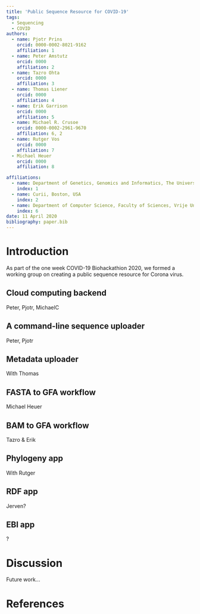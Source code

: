 ```yaml
---
title: 'Public Sequence Resource for COVID-19'
tags:
  - Sequencing
  - COVID
authors:
  - name: Pjotr Prins
    orcid: 0000-0002-8021-9162
    affiliation: 1
  - name: Peter Amstutz
    orcid: 0000
    affiliation: 2
  - name: Tazro Ohta
    orcid: 0000
    affiliation: 3
  - name: Thomas Liener
    orcid: 0000
    affiliation: 4
  - name: Erik Garrison
    orcid: 0000
    affiliation: 5
  - name: Michael R. Crusoe
    orcid: 0000-0002-2961-9670
    affiliation: 6, 2
  - name: Rutger Vos
    orcid: 0000
    affiliation: 7
  - Michael Heuer
    orcid: 0000
    affiliation: 8

affiliations:
  - name: Department of Genetics, Genomics and Informatics, The University of Tennessee Health Science Center, Memphis, TN, USA.
    index: 1
  - name: Curii, Boston, USA
    index: 2
  - name: Department of Computer Science, Faculty of Sciences, Vrije Universiteit Amsterdam, The Netherlands
    index: 6
date: 11 April 2020
bibliography: paper.bib
---
```


<!--

The paper.md, bibtex and figure file can be found in this repo:

  https://github.com/arvados/bh20-seq-resource

To modify, please clone the repo. You can generate PDF of the paper by
pasting above link (or yours) with

  https://github.com/biohackrxiv/bhxiv-gen-pdf

-->

# Introduction

As part of the one week COVID-19 Biohackathion 2020, we formed a
working group on creating a public sequence resource for Corona virus.


<!--

    RESULTS!

    For each section below

    State the problem you worked on
    Give the state-of-the art/plan
    Describe what you have done/results starting with The working group created...
    Write a conclusion
    Write up any future work

-->

## Cloud computing backend

Peter, Pjotr, MichaelC

## A command-line sequence uploader

Peter, Pjotr

## Metadata uploader

With Thomas

## FASTA to GFA workflow

Michael Heuer

## BAM to GFA workflow

Tazro & Erik

## Phylogeny app

With Rutger

## RDF app

Jerven?

## EBI app

?

# Discussion

Future work...

# References
